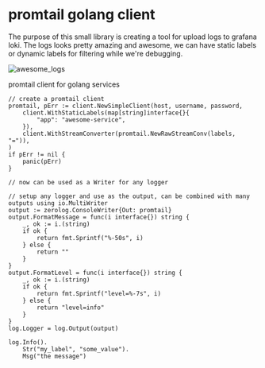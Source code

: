 # promtail golang client

The purpose of this small library is creating a tool for upload logs to grafana loki. The logs looks pretty amazing and awesome, we can have static labels or dynamic labels for filtering while we're debugging. 

![awesome_logs](https://user-images.githubusercontent.com/3860869/178655633-505993ba-28ef-4a18-9639-642ba5b2c401.png)


promtail client for golang services

```golang
// create a promtail client
promtail, pErr := client.NewSimpleClient(host, username, password,
    client.WithStaticLabels(map[string]interface{}{
        "app": "awesome-service",
    }),
    client.WithStreamConverter(promtail.NewRawStreamConv(labels, "=")),
)
if pErr != nil {
    panic(pErr)
}

// now can be used as a Writer for any logger

// setup any logger and use as the output, can be combined with many outputs using io.MultiWriter
output := zerolog.ConsoleWriter{Out: promtail}
output.FormatMessage = func(i interface{}) string {
    _, ok := i.(string)
    if ok {
        return fmt.Sprintf("%-50s", i)
    } else {
        return ""
    }
}
output.FormatLevel = func(i interface{}) string {
    _, ok := i.(string)
    if ok {
        return fmt.Sprintf("level=%-7s", i)
    } else {
        return "level=info"
    }
}
log.Logger = log.Output(output)

log.Info().
    Str("my_label", "some_value").
    Msg("the message")

```

